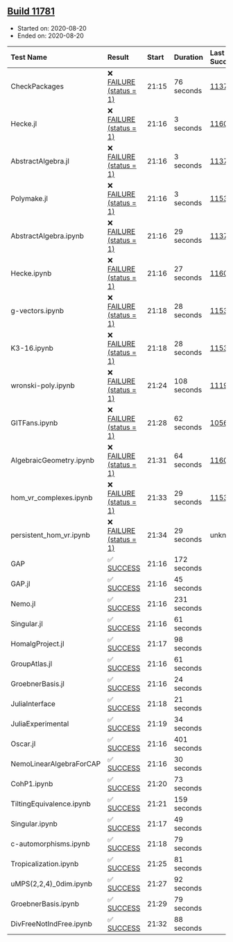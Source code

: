 ## [Build 11781](https://oscarci.mathematik.uni-kl.de/job/oscar/11781/)

* Started on: 2020-08-20
* Ended on: 2020-08-20

| Test Name    | Result | Start | Duration | Last Success | First Failure |
|:-------------|:-------|:------|:---------|:-------------|:--------------|
| CheckPackages | ❌ [FAILURE (status = 1)](https://oscarci.mathematik.uni-kl.de/job/oscar/11781/artifact/logs/build-11781/CheckPackages.log) | 21:15 | 76 seconds | [11376](https://oscarci.mathematik.uni-kl.de/job/oscar/11376/) | [11377](https://oscarci.mathematik.uni-kl.de/job/oscar/11377/) |
| Hecke.jl | ❌ [FAILURE (status = 1)](https://oscarci.mathematik.uni-kl.de/job/oscar/11781/artifact/logs/build-11781/Hecke.jl.log) | 21:16 | 3 seconds | [11602](https://oscarci.mathematik.uni-kl.de/job/oscar/11602/) | [11603](https://oscarci.mathematik.uni-kl.de/job/oscar/11603/) |
| AbstractAlgebra.jl | ❌ [FAILURE (status = 1)](https://oscarci.mathematik.uni-kl.de/job/oscar/11781/artifact/logs/build-11781/AbstractAlgebra.jl.log) | 21:16 | 3 seconds | [11376](https://oscarci.mathematik.uni-kl.de/job/oscar/11376/) | [11377](https://oscarci.mathematik.uni-kl.de/job/oscar/11377/) |
| Polymake.jl | ❌ [FAILURE (status = 1)](https://oscarci.mathematik.uni-kl.de/job/oscar/11781/artifact/logs/build-11781/Polymake.jl.log) | 21:16 | 3 seconds | [11532](https://oscarci.mathematik.uni-kl.de/job/oscar/11532/) | [11533](https://oscarci.mathematik.uni-kl.de/job/oscar/11533/) |
| AbstractAlgebra.ipynb | ❌ [FAILURE (status = 1)](https://oscarci.mathematik.uni-kl.de/job/oscar/11781/artifact/logs/build-11781/AbstractAlgebra.ipynb.log) | 21:16 | 29 seconds | [11376](https://oscarci.mathematik.uni-kl.de/job/oscar/11376/) | [11377](https://oscarci.mathematik.uni-kl.de/job/oscar/11377/) |
| Hecke.ipynb | ❌ [FAILURE (status = 1)](https://oscarci.mathematik.uni-kl.de/job/oscar/11781/artifact/logs/build-11781/Hecke.ipynb.log) | 21:16 | 27 seconds | [11602](https://oscarci.mathematik.uni-kl.de/job/oscar/11602/) | [11603](https://oscarci.mathematik.uni-kl.de/job/oscar/11603/) |
| g-vectors.ipynb | ❌ [FAILURE (status = 1)](https://oscarci.mathematik.uni-kl.de/job/oscar/11781/artifact/logs/build-11781/g-vectors.ipynb.log) | 21:18 | 28 seconds | [11532](https://oscarci.mathematik.uni-kl.de/job/oscar/11532/) | [11533](https://oscarci.mathematik.uni-kl.de/job/oscar/11533/) |
| K3-16.ipynb | ❌ [FAILURE (status = 1)](https://oscarci.mathematik.uni-kl.de/job/oscar/11781/artifact/logs/build-11781/K3-16.ipynb.log) | 21:18 | 28 seconds | [11532](https://oscarci.mathematik.uni-kl.de/job/oscar/11532/) | [11533](https://oscarci.mathematik.uni-kl.de/job/oscar/11533/) |
| wronski-poly.ipynb | ❌ [FAILURE (status = 1)](https://oscarci.mathematik.uni-kl.de/job/oscar/11781/artifact/logs/build-11781/wronski-poly.ipynb.log) | 21:24 | 108 seconds | [11192](https://oscarci.mathematik.uni-kl.de/job/oscar/11192/) | [11193](https://oscarci.mathematik.uni-kl.de/job/oscar/11193/) |
| GITFans.ipynb | ❌ [FAILURE (status = 1)](https://oscarci.mathematik.uni-kl.de/job/oscar/11781/artifact/logs/build-11781/GITFans.ipynb.log) | 21:28 | 62 seconds | [10566](https://oscarci.mathematik.uni-kl.de/job/oscar/10566/) | [10567](https://oscarci.mathematik.uni-kl.de/job/oscar/10567/) |
| AlgebraicGeometry.ipynb | ❌ [FAILURE (status = 1)](https://oscarci.mathematik.uni-kl.de/job/oscar/11781/artifact/logs/build-11781/AlgebraicGeometry.ipynb.log) | 21:31 | 64 seconds | [11602](https://oscarci.mathematik.uni-kl.de/job/oscar/11602/) | [11603](https://oscarci.mathematik.uni-kl.de/job/oscar/11603/) |
| hom_vr_complexes.ipynb | ❌ [FAILURE (status = 1)](https://oscarci.mathematik.uni-kl.de/job/oscar/11781/artifact/logs/build-11781/hom_vr_complexes.ipynb.log) | 21:33 | 29 seconds | [11532](https://oscarci.mathematik.uni-kl.de/job/oscar/11532/) | [11533](https://oscarci.mathematik.uni-kl.de/job/oscar/11533/) |
| persistent_hom_vr.ipynb | ❌ [FAILURE (status = 1)](https://oscarci.mathematik.uni-kl.de/job/oscar/11781/artifact/logs/build-11781/persistent_hom_vr.ipynb.log) | 21:34 | 29 seconds | unknown | unknown |
| GAP | ✅ [SUCCESS](https://oscarci.mathematik.uni-kl.de/job/oscar/11781/artifact/logs/build-11781/GAP.log) | 21:16 | 172 seconds |  |  |
| GAP.jl | ✅ [SUCCESS](https://oscarci.mathematik.uni-kl.de/job/oscar/11781/artifact/logs/build-11781/GAP.jl.log) | 21:16 | 45 seconds |  |  |
| Nemo.jl | ✅ [SUCCESS](https://oscarci.mathematik.uni-kl.de/job/oscar/11781/artifact/logs/build-11781/Nemo.jl.log) | 21:16 | 231 seconds |  |  |
| Singular.jl | ✅ [SUCCESS](https://oscarci.mathematik.uni-kl.de/job/oscar/11781/artifact/logs/build-11781/Singular.jl.log) | 21:16 | 61 seconds |  |  |
| HomalgProject.jl | ✅ [SUCCESS](https://oscarci.mathematik.uni-kl.de/job/oscar/11781/artifact/logs/build-11781/HomalgProject.jl.log) | 21:17 | 98 seconds |  |  |
| GroupAtlas.jl | ✅ [SUCCESS](https://oscarci.mathematik.uni-kl.de/job/oscar/11781/artifact/logs/build-11781/GroupAtlas.jl.log) | 21:16 | 61 seconds |  |  |
| GroebnerBasis.jl | ✅ [SUCCESS](https://oscarci.mathematik.uni-kl.de/job/oscar/11781/artifact/logs/build-11781/GroebnerBasis.jl.log) | 21:16 | 24 seconds |  |  |
| JuliaInterface | ✅ [SUCCESS](https://oscarci.mathematik.uni-kl.de/job/oscar/11781/artifact/logs/build-11781/JuliaInterface.log) | 21:18 | 21 seconds |  |  |
| JuliaExperimental | ✅ [SUCCESS](https://oscarci.mathematik.uni-kl.de/job/oscar/11781/artifact/logs/build-11781/JuliaExperimental.log) | 21:19 | 34 seconds |  |  |
| Oscar.jl | ✅ [SUCCESS](https://oscarci.mathematik.uni-kl.de/job/oscar/11781/artifact/logs/build-11781/Oscar.jl.log) | 21:16 | 401 seconds |  |  |
| NemoLinearAlgebraForCAP | ✅ [SUCCESS](https://oscarci.mathematik.uni-kl.de/job/oscar/11781/artifact/logs/build-11781/NemoLinearAlgebraForCAP.log) | 21:16 | 30 seconds |  |  |
| CohP1.ipynb | ✅ [SUCCESS](https://oscarci.mathematik.uni-kl.de/job/oscar/11781/artifact/logs/build-11781/CohP1.ipynb.log) | 21:20 | 73 seconds |  |  |
| TiltingEquivalence.ipynb | ✅ [SUCCESS](https://oscarci.mathematik.uni-kl.de/job/oscar/11781/artifact/logs/build-11781/TiltingEquivalence.ipynb.log) | 21:21 | 159 seconds |  |  |
| Singular.ipynb | ✅ [SUCCESS](https://oscarci.mathematik.uni-kl.de/job/oscar/11781/artifact/logs/build-11781/Singular.ipynb.log) | 21:17 | 49 seconds |  |  |
| c-automorphisms.ipynb | ✅ [SUCCESS](https://oscarci.mathematik.uni-kl.de/job/oscar/11781/artifact/logs/build-11781/c-automorphisms.ipynb.log) | 21:18 | 79 seconds |  |  |
| Tropicalization.ipynb | ✅ [SUCCESS](https://oscarci.mathematik.uni-kl.de/job/oscar/11781/artifact/logs/build-11781/Tropicalization.ipynb.log) | 21:25 | 81 seconds |  |  |
| uMPS(2,2,4)_0dim.ipynb | ✅ [SUCCESS](https://oscarci.mathematik.uni-kl.de/job/oscar/11781/artifact/logs/build-11781/uMPS-2-2-4-_0dim.ipynb.log) | 21:27 | 92 seconds |  |  |
| GroebnerBasis.ipynb | ✅ [SUCCESS](https://oscarci.mathematik.uni-kl.de/job/oscar/11781/artifact/logs/build-11781/GroebnerBasis.ipynb.log) | 21:29 | 79 seconds |  |  |
| DivFreeNotIndFree.ipynb | ✅ [SUCCESS](https://oscarci.mathematik.uni-kl.de/job/oscar/11781/artifact/logs/build-11781/DivFreeNotIndFree.ipynb.log) | 21:32 | 88 seconds |  |  |
